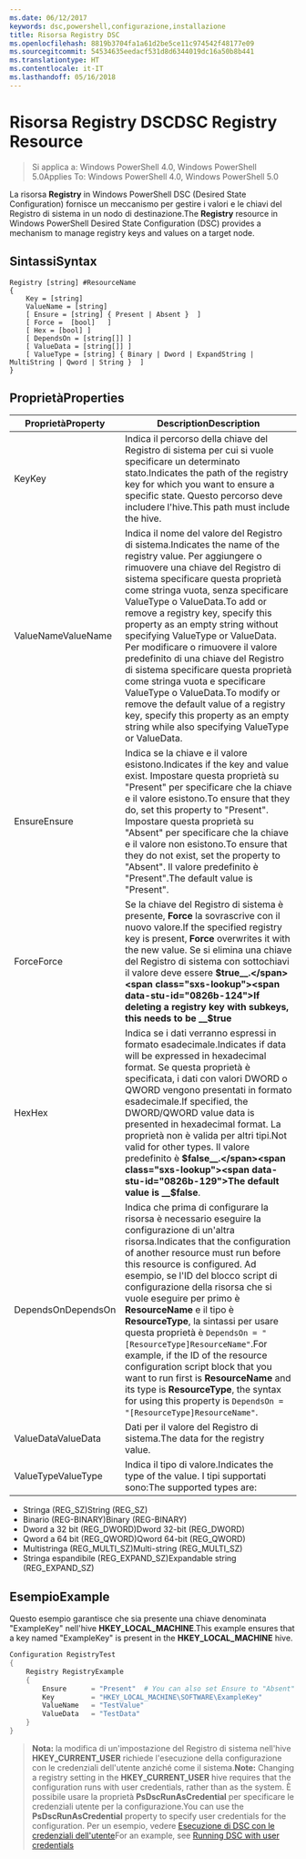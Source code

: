 ```yaml
---
ms.date: 06/12/2017
keywords: dsc,powershell,configurazione,installazione
title: Risorsa Registry DSC
ms.openlocfilehash: 8819b3704fa1a61d2be5ce11c974542f48177e09
ms.sourcegitcommit: 54534635eedacf531d8d6344019dc16a50b8b441
ms.translationtype: HT
ms.contentlocale: it-IT
ms.lasthandoff: 05/16/2018
---
```

# <a name="dsc-registry-resource"></a><span data-ttu-id="0826b-103">Risorsa Registry DSC</span><span class="sxs-lookup"><span data-stu-id="0826b-103">DSC Registry Resource</span></span>

> <span data-ttu-id="0826b-104">Si applica a: Windows PowerShell 4.0, Windows PowerShell 5.0</span><span class="sxs-lookup"><span data-stu-id="0826b-104">Applies To: Windows PowerShell 4.0, Windows PowerShell 5.0</span></span>

<span data-ttu-id="0826b-105">La risorsa **Registry** in Windows PowerShell DSC (Desired State Configuration) fornisce un meccanismo per gestire i valori e le chiavi del Registro di sistema in un nodo di destinazione.</span><span class="sxs-lookup"><span data-stu-id="0826b-105">The **Registry** resource in Windows PowerShell Desired State Configuration (DSC) provides a mechanism to manage registry keys and values on a target node.</span></span>

## <a name="syntax"></a><span data-ttu-id="0826b-106">Sintassi</span><span class="sxs-lookup"><span data-stu-id="0826b-106">Syntax</span></span>

```
Registry [string] #ResourceName
{
    Key = [string]
    ValueName = [string]
    [ Ensure = [string] { Present | Absent }  ]
    [ Force =  [bool]   ]
    [ Hex = [bool] ]
    [ DependsOn = [string[]] ]
    [ ValueData = [string[]] ]
    [ ValueType = [string] { Binary | Dword | ExpandString | MultiString | Qword | String }  ]
}
```

## <a name="properties"></a><span data-ttu-id="0826b-107">Proprietà</span><span class="sxs-lookup"><span data-stu-id="0826b-107">Properties</span></span>
|  <span data-ttu-id="0826b-108">Proprietà</span><span class="sxs-lookup"><span data-stu-id="0826b-108">Property</span></span>  |  <span data-ttu-id="0826b-109">Description</span><span class="sxs-lookup"><span data-stu-id="0826b-109">Description</span></span>   |
|---|---|
| <span data-ttu-id="0826b-110">Key</span><span class="sxs-lookup"><span data-stu-id="0826b-110">Key</span></span>| <span data-ttu-id="0826b-111">Indica il percorso della chiave del Registro di sistema per cui si vuole specificare un determinato stato.</span><span class="sxs-lookup"><span data-stu-id="0826b-111">Indicates the path of the registry key for which you want to ensure a specific state.</span></span> <span data-ttu-id="0826b-112">Questo percorso deve includere l'hive.</span><span class="sxs-lookup"><span data-stu-id="0826b-112">This path must include the hive.</span></span>|
| <span data-ttu-id="0826b-113">ValueName</span><span class="sxs-lookup"><span data-stu-id="0826b-113">ValueName</span></span>| <span data-ttu-id="0826b-114">Indica il nome del valore del Registro di sistema.</span><span class="sxs-lookup"><span data-stu-id="0826b-114">Indicates the name of the registry value.</span></span> <span data-ttu-id="0826b-115">Per aggiungere o rimuovere una chiave del Registro di sistema specificare questa proprietà come stringa vuota, senza specificare ValueType o ValueData.</span><span class="sxs-lookup"><span data-stu-id="0826b-115">To add or remove a registry key, specify this property as an empty string without specifying ValueType or ValueData.</span></span> <span data-ttu-id="0826b-116">Per modificare o rimuovere il valore predefinito di una chiave del Registro di sistema specificare questa proprietà come stringa vuota e specificare ValueType o ValueData.</span><span class="sxs-lookup"><span data-stu-id="0826b-116">To modify or remove the default value of a registry key, specify this property as an empty string while also specifying ValueType or ValueData.</span></span>|
| <span data-ttu-id="0826b-117">Ensure</span><span class="sxs-lookup"><span data-stu-id="0826b-117">Ensure</span></span>| <span data-ttu-id="0826b-118">Indica se la chiave e il valore esistono.</span><span class="sxs-lookup"><span data-stu-id="0826b-118">Indicates if the key and value exist.</span></span> <span data-ttu-id="0826b-119">Impostare questa proprietà su "Present" per specificare che la chiave e il valore esistono.</span><span class="sxs-lookup"><span data-stu-id="0826b-119">To ensure that they do, set this property to "Present".</span></span> <span data-ttu-id="0826b-120">Impostare questa proprietà su "Absent" per specificare che la chiave e il valore non esistono.</span><span class="sxs-lookup"><span data-stu-id="0826b-120">To ensure that they do not exist, set the property to "Absent".</span></span> <span data-ttu-id="0826b-121">Il valore predefinito è "Present".</span><span class="sxs-lookup"><span data-stu-id="0826b-121">The default value is "Present".</span></span>|
| <span data-ttu-id="0826b-122">Force</span><span class="sxs-lookup"><span data-stu-id="0826b-122">Force</span></span>| <span data-ttu-id="0826b-123">Se la chiave del Registro di sistema è presente, __Force__ la sovrascrive con il nuovo valore.</span><span class="sxs-lookup"><span data-stu-id="0826b-123">If the specified registry key is present, __Force__ overwrites it with the new value.</span></span> <span data-ttu-id="0826b-124">Se si elimina una chiave del Registro di sistema con sottochiavi il valore deve essere __$true__.</span><span class="sxs-lookup"><span data-stu-id="0826b-124">If deleting a registry key with subkeys, this needs to be __$true__</span></span>|
| <span data-ttu-id="0826b-125">Hex</span><span class="sxs-lookup"><span data-stu-id="0826b-125">Hex</span></span>| <span data-ttu-id="0826b-126">Indica se i dati verranno espressi in formato esadecimale.</span><span class="sxs-lookup"><span data-stu-id="0826b-126">Indicates if data will be expressed in hexadecimal format.</span></span> <span data-ttu-id="0826b-127">Se questa proprietà è specificata, i dati con valori DWORD o QWORD vengono presentati in formato esadecimale.</span><span class="sxs-lookup"><span data-stu-id="0826b-127">If specified, the DWORD/QWORD value data is presented in hexadecimal format.</span></span> <span data-ttu-id="0826b-128">La proprietà non è valida per altri tipi.</span><span class="sxs-lookup"><span data-stu-id="0826b-128">Not valid for other types.</span></span> <span data-ttu-id="0826b-129">Il valore predefinito è __$false__.</span><span class="sxs-lookup"><span data-stu-id="0826b-129">The default value is __$false__.</span></span>|
| <span data-ttu-id="0826b-130">DependsOn</span><span class="sxs-lookup"><span data-stu-id="0826b-130">DependsOn</span></span>| <span data-ttu-id="0826b-131">Indica che prima di configurare la risorsa è necessario eseguire la configurazione di un'altra risorsa.</span><span class="sxs-lookup"><span data-stu-id="0826b-131">Indicates that the configuration of another resource must run before this resource is configured.</span></span> <span data-ttu-id="0826b-132">Ad esempio, se l'ID del blocco script di configurazione della risorsa che si vuole eseguire per primo è __ResourceName__ e il tipo è __ResourceType__, la sintassi per usare questa proprietà è `DependsOn = "[ResourceType]ResourceName"`.</span><span class="sxs-lookup"><span data-stu-id="0826b-132">For example, if the ID of the resource configuration script block that you want to run first is __ResourceName__ and its type is __ResourceType__, the syntax for using this property is `DependsOn = "[ResourceType]ResourceName"`.</span></span>|
| <span data-ttu-id="0826b-133">ValueData</span><span class="sxs-lookup"><span data-stu-id="0826b-133">ValueData</span></span>| <span data-ttu-id="0826b-134">Dati per il valore del Registro di sistema.</span><span class="sxs-lookup"><span data-stu-id="0826b-134">The data for the registry value.</span></span>|
| <span data-ttu-id="0826b-135">ValueType</span><span class="sxs-lookup"><span data-stu-id="0826b-135">ValueType</span></span>| <span data-ttu-id="0826b-136">Indica il tipo di valore.</span><span class="sxs-lookup"><span data-stu-id="0826b-136">Indicates the type of the value.</span></span> <span data-ttu-id="0826b-137">I tipi supportati sono:</span><span class="sxs-lookup"><span data-stu-id="0826b-137">The supported types are:</span></span>
<ul><li><span data-ttu-id="0826b-138">Stringa (REG_SZ)</span><span class="sxs-lookup"><span data-stu-id="0826b-138">String (REG_SZ)</span></span></li>


<li><span data-ttu-id="0826b-139">Binario (REG-BINARY)</span><span class="sxs-lookup"><span data-stu-id="0826b-139">Binary (REG-BINARY)</span></span></li>


<li><span data-ttu-id="0826b-140">Dword a 32 bit (REG_DWORD)</span><span class="sxs-lookup"><span data-stu-id="0826b-140">Dword 32-bit (REG_DWORD)</span></span></li>


<li><span data-ttu-id="0826b-141">Qword a 64 bit (REG_QWORD)</span><span class="sxs-lookup"><span data-stu-id="0826b-141">Qword 64-bit (REG_QWORD)</span></span></li>


<li><span data-ttu-id="0826b-142">Multistringa (REG_MULTI_SZ)</span><span class="sxs-lookup"><span data-stu-id="0826b-142">Multi-string (REG_MULTI_SZ)</span></span></li>


<li><span data-ttu-id="0826b-143">Stringa espandibile (REG_EXPAND_SZ)</span><span class="sxs-lookup"><span data-stu-id="0826b-143">Expandable string (REG_EXPAND_SZ)</span></span></li></ul>

## <a name="example"></a><span data-ttu-id="0826b-144">Esempio</span><span class="sxs-lookup"><span data-stu-id="0826b-144">Example</span></span>
<span data-ttu-id="0826b-145">Questo esempio garantisce che sia presente una chiave denominata "ExampleKey" nell'hive **HKEY\_LOCAL\_MACHINE**.</span><span class="sxs-lookup"><span data-stu-id="0826b-145">This example ensures that a key named "ExampleKey" is present in the **HKEY\_LOCAL\_MACHINE** hive.</span></span>
```powershell
Configuration RegistryTest
{
    Registry RegistryExample
    {
        Ensure      = "Present"  # You can also set Ensure to "Absent"
        Key         = "HKEY_LOCAL_MACHINE\SOFTWARE\ExampleKey"
        ValueName   = "TestValue"
        ValueData   = "TestData"
    }
}
```

><span data-ttu-id="0826b-146">**Nota:** la modifica di un'impostazione del Registro di sistema nell'hive **HKEY\_CURRENT\_USER** richiede l'esecuzione della configurazione con le credenziali dell'utente anziché come il sistema.</span><span class="sxs-lookup"><span data-stu-id="0826b-146">**Note:** Changing a registry setting in the **HKEY\_CURRENT\_USER** hive requires that the configuration runs with user credentials, rather than as the system.</span></span>
><span data-ttu-id="0826b-147">È possibile usare la proprietà **PsDscRunAsCredential** per specificare le credenziali utente per la configurazione.</span><span class="sxs-lookup"><span data-stu-id="0826b-147">You can use the **PsDscRunAsCredential** property to specify user credentials for the configuration.</span></span> <span data-ttu-id="0826b-148">Per un esempio, vedere [Esecuzione di DSC con le credenziali dell'utente](runAsUser.md)</span><span class="sxs-lookup"><span data-stu-id="0826b-148">For an example, see [Running DSC with user credentials](runAsUser.md)</span></span>

